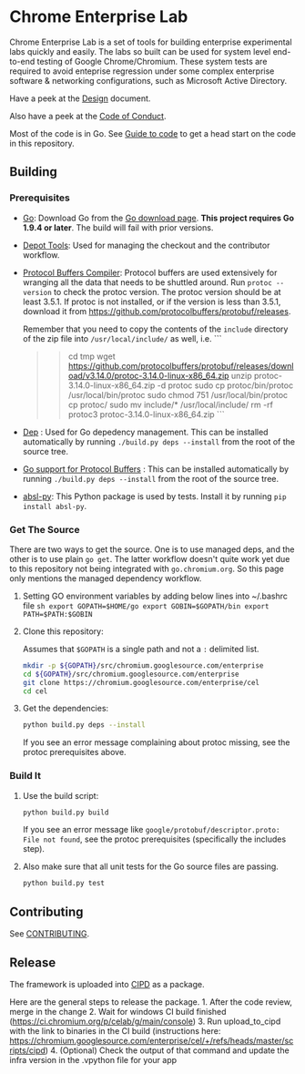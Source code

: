 # Chrome Enterprise Lab

Chrome Enterprise Lab is a set of tools for building enterprise experimental
labs quickly and easily. The labs so built can be used for system level
end-to-end testing of Google Chrome/Chromium. These system tests are required to
avoid enteprise regression under some complex enterprise software & networking
configurations, such as Microsoft Active Directory.

Have a peek at the [Design](/docs/design-overview.md) document.

Also have a peek at the [Code of Conduct](./CODE_OF_CONDUCT.md).

Most of the code is in Go. See [Guide to code](/docs/guide-to-code.md) to get a
head start on the code in this repository.

## Building

### Prerequisites

*   [Go][]: Download Go from the [Go download page][]. **This project requires
    Go 1.9.4 or later**. The build will fail with prior versions.

*   [Depot Tools][]: Used for managing the checkout and the contributor
    workflow.

*   [Protocol Buffers Compiler][]: Protocol buffers are used extensively for
    wranging all the data that needs to be shuttled around. Run `protoc
    --version` to check the protoc version. The protoc version should be at
    least 3.5.1. If protoc is not installed, or if the version is less than
    3.5.1, download it from
    https://github.com/protocolbuffers/protobuf/releases.

    Remember that you need to copy the contents of the `include` directory of
    the zip file into `/usr/local/include/` as well, i.e. ```

    > > cd tmp wget
    > > https://github.com/protocolbuffers/protobuf/releases/download/v3.14.0/protoc-3.14.0-linux-x86_64.zip
    > > unzip protoc-3.14.0-linux-x86_64.zip -d protoc sudo cp protoc/bin/protoc
    > > /usr/local/bin/protoc sudo chmod 751 /usr/local/bin/protoc cp protoc/
    > > sudo mv include/* /usr/local/include/ rm -rf protoc3
    > > protoc-3.14.0-linux-x86_64.zip ```

*   [Dep][] : Used for Go depedency management. This can be installed
    automatically by running `./build.py deps --install` from the root of the
    source tree.

*   [Go support for Protocol Buffers][] : This can be installed automatically by
    running `./build.py deps --install` from the root of the source tree.

*   [absl-py][]: This Python package is used by tests. Install it by running
    `pip install absl-py`.

[Go]: https://golang.org/
[Go download page]: https://golang.org/dl/
[Depot Tools]: https://dev.chromium.org/developers/how-tos/install-depot-tools
[Protocol Buffers Compiler]: https://developers.google.com/protocol-buffers/
[Dep]: https://github.com/golang/dep
[Go support for Protocol Buffers]: https://github.com/golang/protobuf
[absl-py]: https://pypi.org/project/absl-py/

### Get The Source

There are two ways to get the source. One is to use managed deps, and the other
is to use plain `go get`. The latter workflow doesn't quite work yet due to this
repository not being integrated with `go.chromium.org`. So this page only
mentions the managed dependency workflow.

1.  Setting GO environment variables by adding below lines into ~/.bashrc file
    `sh export GOPATH=$HOME/go export GOBIN=$GOPATH/bin export
    PATH=$PATH:$GOBIN`

2.  Clone this repository:

    Assumes that `$GOPATH` is a single path and not a `:` delimited list.

    ```sh
    mkdir -p ${GOPATH}/src/chromium.googlesource.com/enterprise
    cd ${GOPATH}/src/chromium.googlesource.com/enterprise
    git clone https://chromium.googlesource.com/enterprise/cel
    cd cel
    ```

3.  Get the dependencies:

    ```sh
    python build.py deps --install
    ```

    If you see an error message complaining about protoc missing, see the protoc
    prerequisites above.

### Build It

1.  Use the build script:

    ```sh
    python build.py build
    ```

    If you see an error message like `google/protobuf/descriptor.proto: File not
    found`, see the protoc prerequisites (specifically the includes step).

2.  Also make sure that all unit tests for the Go source files are passing.

    ```sh
    python build.py test
    ```

## Contributing

See [CONTRIBUTING](./CONTRIBUTING.md).

## Release

The framework is uploaded into
[CIPD](https://github.com/luci/luci-go/tree/master/cipd) as a package.

Here are the general steps to release the package. 1. After the code review,
merge in the change 2. Wait for windows CI build finished
(https://ci.chromium.org/p/celab/g/main/console) 3. Run upload_to_cipd with the
link to binaries in the CI build (instructions here:
https://chromium.googlesource.com/enterprise/cel/+/refs/heads/master/scripts/cipd)
4. (Optional) Check the output of that command and update the infra version in
the .vpython file for your app
